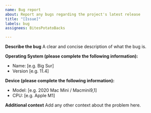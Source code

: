 ```yaml
---
name: Bug report
about: Report any bugs regarding the project's latest release
title: "[Issue]"
labels: bug
assignees: BitesPotatoBacks

---
```


**Describe the bug**
A clear and concise description of what the bug is.

**Operating System (please complete the following information):**
 - Name: [e.g. Big Sur]
 - Version [e.g. 11.4]

**Device (please complete the following information):**
 - Model: [e.g. 2020 Mac Mini / Macmini9,1]
 - CPU: [e.g. Apple M1]

**Additional context**
Add any other context about the problem here.
